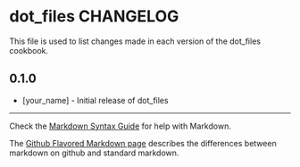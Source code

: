 dot_files CHANGELOG
===================

This file is used to list changes made in each version of the dot_files cookbook.

0.1.0
-----
- [your_name] - Initial release of dot_files

- - -
Check the [Markdown Syntax Guide](http://daringfireball.net/projects/markdown/syntax) for help with Markdown.

The [Github Flavored Markdown page](http://github.github.com/github-flavored-markdown/) describes the differences between markdown on github and standard markdown.
